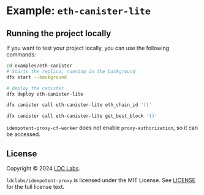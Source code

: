 # Example: `eth-canister-lite`

## Running the project locally

If you want to test your project locally, you can use the following commands:

```bash
cd examples/eth-canister
# Starts the replica, running in the background
dfx start --background

# deploy the canister
dfx deploy eth-canister-lite

dfx canister call eth-canister-lite eth_chain_id '()'

dfx canister call eth-canister-lite get_best_block '()'
```

`idempotent-proxy-cf-worker` does not enable `proxy-authorization`, so it can be accessed.

## License
Copyright © 2024 [LDC Labs](https://github.com/ldclabs).

`ldclabs/idempotent-proxy` is licensed under the MIT License. See [LICENSE](../../LICENSE-MIT) for the full license text.